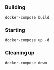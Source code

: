 ### Building

```
docker-compose build
```

### Starting

```
docker-compose up -d
```

### Cleaning up

```
docker-compose down
```

